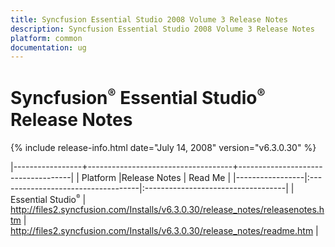 ```yaml
---
title: Syncfusion Essential Studio 2008 Volume 3 Release Notes  
description: Syncfusion Essential Studio 2008 Volume 3 Release Notes  
platform: common
documentation: ug
---
```


# Syncfusion<sup style="font-size:70%">&reg;</sup> Essential Studio<sup style="font-size:70%">&reg;</sup> Release Notes  

{% include release-info.html date="July 14, 2008"  version="v6.3.0.30" %} 

|-----------------+------------------------------------+------------------------------------|
|   Platform      |Release Notes                       | Read Me                            |
|-----------------|:-----------------------------------|:-----------------------------------|
| Essential Studio<sup style="font-size:70%">&reg;</sup>  | <http://files2.syncfusion.com/Installs/v6.3.0.30/release_notes/releasenotes.htm> | <http://files2.syncfusion.com/Installs/v6.3.0.30/release_notes/readme.htm> |



